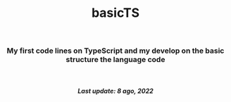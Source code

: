 <h1 align="center">basicTS</h1>
<br>
<h3 align="center">My first code lines on TypeScript and my develop on the basic structure the language code</h3>
<br>
<h5 align="center">Last update: 8 ago, 2022</h5>